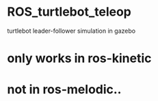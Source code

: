 # ROS_turtlebot_teleop
turtlebot leader-follower simulation in gazebo

# only works in ros-kinetic
# not in ros-melodic..
